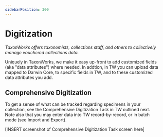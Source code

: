 ```yaml
---
sidebarPosition: 300
---
```

# Digitization

_TaxonWorks offers taxonomists, collections staff, and others to collectively manage vouchered collections data._

Uniquely in TaxonWorks, we make it easy up-front to add customized fields (aka "data attributes") where needed. In addtion, in TW you can upload data mapped to Darwin Core, to specific fields in TW, and to these customized data attributes you add.

## Comprehensive Digitization

To get a sense of what can be tracked regarding specimens in your collection, see the Comprehensive Digitization Task in TW outlined next. Note also that you may enter data into TW record-by-record, or in batch mode (see Import and Export).

[INSERT screenshot of Comprehensive Digitization Task screen here]

